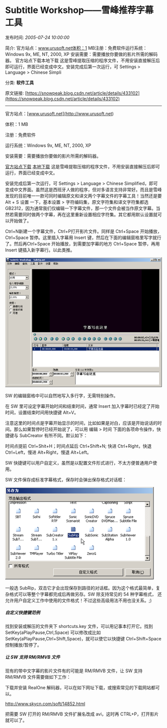 # Subtitle Workshop——雪峰推荐字幕工具

发布时间: *2005-07-24 10:00:00*

简介: 官方站点：www.urusoft.net体积：1 MB注册：免费软件运行系统：Windows 9x, ME, NT, 2000, XP 安装需要：需要播放你要做的影片所需的解码器。 官方站点下载本地下载 这是雪峰提取压缩的程序文件，不用安装直接解压后即可运行，界面已经变成中文。安装完成后第一次运行，可 Settings > Language > Chinese Simpli

分类: __软件工具__

原文链接: [https://snowpeak.blog.csdn.net/article/details/433102](https://snowpeak.blog.csdn.net/article/details/433102)

---------

官方站点：[www.urusoft.net](<http://www.urusoft.net>)

体积：1 MB

注册：免费软件

运行系统：Windows 9x, ME, NT, 2000, XP

安装需要：需要播放你要做的影片所需的解码器。

[官方站点下载](<http://www.urusoft.net/download.php?lang=1&id=sw>)
[本地下载](<http://www.snowpeak.org/media/tool/SubtitleWorkshop251.zip>) 这是雪峰提取压缩的程序文件，不用安装直接解压后即可运行，界面已经变成中文。

安装完成后第一次运行，可 Settings > Language > Chinese Simplified，即可变成中文界面。虽然这是西班牙人做的程序，但对多语言支持非常好。而且是雪峰发现的目前唯一一款可同时编辑原文和译文两个字幕文件的字幕工具！当然还是要 Alt + S 设置 一下，基本设置 > 字符编码集，原文字符集和译文字符集都选 GB2312，因为通常我们仅编辑一下字幕文件，那一个文件会被当作原文字幕。当然若需要同时做两个字幕，再在这里重新设置相应字符集。其它都用默认设置就可以开始做了。

Ctrl+N新建一个字幕文件，Ctrl+P打开影片文件。同样是 Ctrl+Space 开始播放， Ctrl+Space 暂停。这里插入字幕用 Insert 键，然后在下面的编辑窗格里写字就行了。然后再Ctrl+Space 开始播放，到需要加字幕的地方 Ctrl+Space 暂停，再用 Insert 键插入新字幕行。以此类推。

![界面截图1](../assets/img/20050724_Subtitle_Workshop_01.png)

SW 的编辑窗格中可以自然地写入多行字，无需特别操作。

在 SW 里可设定字幕开始时间和结束时间，通常 Insert 加入字幕时已经定了开始时间，设置结束时间用快捷键 Alt+V。

注意这里的时间点是字幕开始显示的时间，比如如果是对白，应该是开始说话的时间。那么如果暂停时已经开始说了，可以用 编辑 > 时间 下面的各项命令操作，快捷键与 SubCreator 有所不同。默认如下：

时间点提前 Ctrl+Shit+H；时间点延后 Ctrl+Shift+N;
快进 Ctrl+Right，快退 Ctrl+Left，慢进 Alt+Right，慢退 Alt+Left。

SW 快捷键可以用户自定义，虽然是以配置文件形式进行，不太方便普通用户使用。

SW 文件保存成标准字幕格式，保存时会弹出保存格式对话框：

![界面截图2](../assets/img/20050724_Subtitle_Workshop_02.png)

一般选 SubRip，双击它才会出现保存到路径的对话框。因为这个格式最简单，复杂格式可以等整个字幕都完成后再做另存。SW 除支持常见的 54 种字幕格式， 还允许用户自定义工作中使用的文件格式！不过这些高级用法不用也没关系。;)

##### 自定义快捷键范例

找到安装或解压的文件夹下 shortcuts.key 文件，可以用记事本打开它。找到
SetKey(aPlayPause,Ctrl,Space)
可以修改成比如 SetKey(aPlayPause,Ctrl+Shift,Space)，就可以使它以快捷键 Ctrl+Shift+Space 控制播放/暂停了。

##### 让 SW 支持 RM/RMVB 文件

现有的带中文字幕的影片文件有的可能是 RM/RMVB 文件，让 SW 支持 RM/RMVB 文件需要做如下工作：

下载并安装 RealOne 解码器，可以在如下网址下载，或搜索常见的下载网站都可以。

<http://www.skycn.com/soft/14852.html>

把需要 SW 打开的 RM/RMVB 文件扩展名改成 avi，这时再 CTRL+P，打开影片就可以了。